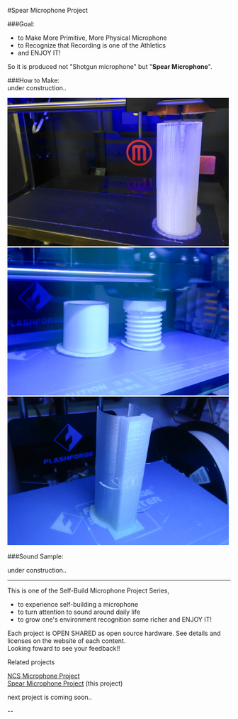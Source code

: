 #Spear Microphone Project



###Goal:  

- to Make More Primitive, More Physical Microphone  
- to Recognize that Recording is one of the Athletics   
- and ENJOY IT!

So it is produced not "Shotgun microphone" but "**Spear Microphone**".


###How to Make:  
under construction..  

<img src="pics/Spear_Mic_Printing.jpg" width="500">  
<img src="pics/Spear_Mic_End_Printing.jpg" width="500">  
<img src="pics/Spear_Mic_Holer_Printing.jpg" width="500">  

###Sound Sample:    

under construction..  
  
  
----
This is one of the Self-Build Microphone Project Series,   
  
- to experience self-building a microphone
- to turn attention to sound around daily life  
- to grow one's environment recognition some richer and ENJOY IT!  

Each project is OPEN SHARED as open source hardware.  See details and licenses on the website of each content.  
Looking foward to see your feedback!!  

Related projects  

[NCS Microphone Project](https://github.com/yosukesakai/NCS_Microphone_Project)  
[Spear Microphone Project](https://github.com/yosukesakai/Spear_Michrophone_Project) (this project)    

next project is coming soon..

--
